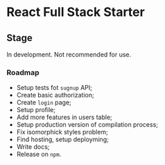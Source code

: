 # React Full Stack Starter

## Stage

In development. Not recommended for use.

### Roadmap

- Setup tests fot `sugnup` API;
- Create basic authorization;
- Create `login` page;
- Setup profile;
- Add more features in users table;
- Setup production version of compilation process;
- Fix isomorphick styles problem;
- Find hosting, setup deployming;
- Write docs;
- Release on `npm`.
